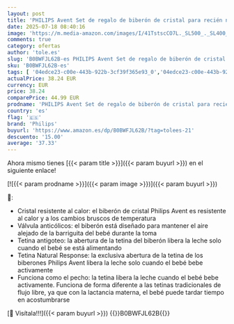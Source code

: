 ```yaml
---
layout: post
title: 'PHILIPS Avent Set de regalo de biberón de cristal para recién nacidos: 3 biberones  chupete ultra soft para bebés de 0-6 meses  modelo SCD878/11 '
date: 2025-07-18 08:40:16
image: 'https://m.media-amazon.com/images/I/41TstscCO7L._SL500_._SL400_.jpg'
comments: true
category: ofertas
author: 'tole.es'
slug: 'B0BWFJL62B-es PHILIPS Avent Set de regalo de biberón de cristal para...'
sku: 'B0BWFJL62B-es'
tags: [ '04edce23-c00e-443b-922b-3cf39f365e93_0','04edce23-c00e-443b-922b-3cf39f365e93_1701','04edce23-c00e-443b-922b-3cf39f365e93_3501','04edce23-c00e-443b-922b-3cf39f365e93_4001','04edce23-c00e-443b-922b-3cf39f365e93_8001','04edce23-c00e-443b-922b-3cf39f365e93_8601','Arborist Merchandising Root','Bebé','Biberones','Biberones y accesorios','Feeding','Feeding_Philips','Lactancia y alimentación','Philips','Philips Avent PBDD','Self Service','Special Features Stores','de','philips','regalo','set','🇪🇸', ]
actualPrice: 38.24 EUR
currency: EUR
price: 38.24
comparePrice: 44.99 EUR
prodname: 'PHILIPS Avent Set de regalo de biberón de cristal para recién nacidos: 3 biberones  chupete ultra soft para bebés de 0-6 meses  modelo SCD878/11 '
country: 'es'
flag: '🇪🇸'
brand: 'Philips'
buyurl: 'https://www.amazon.es/dp/B0BWFJL62B/?tag=tolees-21'
descuento: '15.00'
average: '37.33'
---
```


Ahora mismo tienes [{{< param title >}}]({{< param buyurl >}}) en el siguiente enlace!

[![{{< param prodname >}}]({{< param image >}})]({{< param buyurl >}})

🔎:

- Cristal resistente al calor: el biberón de cristal Philips Avent es resistente al calor y a los cambios bruscos de temperatura
- Válvula anticólicos: el biberón está diseñado para mantener el aire alejado de la barriguita del bebé durante la toma
- Tetina antigoteo: la abertura de la tetina del biberón libera la leche solo cuando el bebé se está alimentando
- Tetina Natural Response: la exclusiva abertura de la tetina de los biberones Philips Avent libera la leche solo cuando el bebé bebe activamente
- Funciona como el pecho: la tetina libera la leche cuando el bebé bebe activamente. Funciona de forma diferente a las tetinas tradicionales de flujo libre, ya que con la lactancia materna, el bebé puede tardar tiempo en acostumbrarse

[🛒 Visítala!!!]({{< param buyurl >}})
{{<world>}}B0BWFJL62B{{</world>}}
